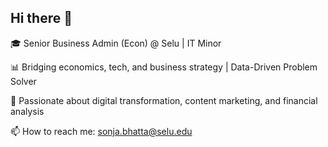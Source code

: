 ## Hi there 👋 
🎓 Senior Business Admin (Econ) @ Selu | IT Minor

📊 Bridging economics, tech, and business strategy | Data-Driven Problem Solver

🚀 Passionate about digital transformation, content marketing, and financial analysis

📫 How to reach me: sonja.bhatta@selu.edu
